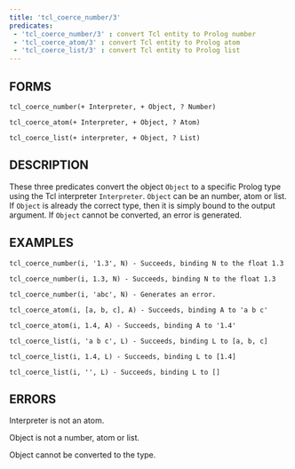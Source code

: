 ```yaml
---
title: 'tcl_coerce_number/3'
predicates:
 - 'tcl_coerce_number/3' : convert Tcl entity to Prolog number
 - 'tcl_coerce_atom/3' : convert Tcl entity to Prolog atom
 - 'tcl_coerce_list/3' : convert Tcl entity to Prolog list
---
```


## FORMS

```
tcl_coerce_number(+ Interpreter, + Object, ? Number)

tcl_coerce_atom(+ Interpreter, + Object, ? Atom)

tcl_coerce_list(+ interpreter, + Object, ? List)
```

## DESCRIPTION

These three predicates convert the object `Object` to a specific Prolog type using the Tcl interpreter `Interpreter`. `Object` can be an number, atom or list. If `Object` is already the correct type, then it is simply bound to the output argument. If `Object` cannot be converted, an error is generated.


## EXAMPLES

```
tcl_coerce_number(i, '1.3', N) - Succeeds, binding N to the float 1.3

tcl_coerce_number(i, 1.3, N) - Succeeds, binding N to the float 1.3

tcl_coerce_number(i, 'abc', N) - Generates an error.

tcl_coerce_atom(i, [a, b, c], A) - Succeeds, binding A to 'a b c'

tcl_coerce_atom(i, 1.4, A) - Succeeds, binding A to '1.4'

tcl_coerce_list(i, 'a b c', L) - Succeeds, binding L to [a, b, c]

tcl_coerce_list(i, 1.4, L) - Succeeds, binding L to [1.4]

tcl_coerce_list(i, '', L) - Succeeds, binding L to []
```

## ERRORS

Interpreter is not an atom.

Object is not a number, atom or list.

Object cannot be converted to the type.
